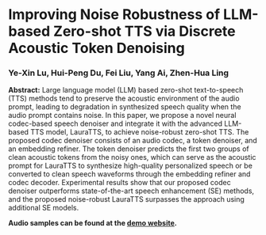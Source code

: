 # Improving Noise Robustness of LLM-based Zero-shot TTS via Discrete Acoustic Token Denoising
### Ye-Xin Lu, Hui-Peng Du, Fei Liu, Yang Ai, Zhen-Hua Ling

**Abstract:** 
Large language model (LLM) based zero-shot text-to-speech (TTS) methods tend to preserve the acoustic environment of the audio prompt, leading to degradation in synthesized speech quality when the audio prompt contains noise. In this paper, we propose a novel neural codec-based speech denoiser and integrate it with the advanced LLM-based TTS model, LauraTTS, to achieve noise-robust zero-shot TTS. The proposed codec denoiser consists of an audio codec, a token denoiser, and an embedding refiner. The token denoiser predicts the first two groups of clean acoustic tokens from the noisy ones, which can serve as the acoustic prompt for LauraTTS to synthesize high-quality personalized speech or be converted to clean speech waveforms through the embedding refiner and codec decoder. Experimental results show that our proposed codec denoiser outperforms state-of-the-art speech enhancement (SE) methods, and the proposed noise-robust LauraTTS surpasses the approach using additional SE models.

**Audio samples can be found at the  [demo website](http://yxlu-0102.github.io/NR-LauraTTS).**
